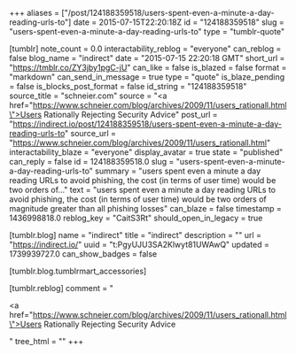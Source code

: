 +++
aliases = ["/post/124188359518/users-spent-even-a-minute-a-day-reading-urls-to"]
date = 2015-07-15T22:20:18Z
id = "124188359518"
slug = "users-spent-even-a-minute-a-day-reading-urls-to"
type = "tumblr-quote"

[tumblr]
note_count = 0.0
interactability_reblog = "everyone"
can_reblog = false
blog_name = "indirect"
date = "2015-07-15 22:20:18 GMT"
short_url = "https://tmblr.co/ZY3jby1pgC-jU"
can_like = false
is_blazed = false
format = "markdown"
can_send_in_message = true
type = "quote"
is_blaze_pending = false
is_blocks_post_format = false
id_string = "124188359518"
source_title = "schneier.com"
source = "<a href=\"https://www.schneier.com/blog/archives/2009/11/users_rationall.html\">Users Rationally Rejecting Security Advice</a>"
post_url = "https://indirect.io/post/124188359518/users-spent-even-a-minute-a-day-reading-urls-to"
source_url = "https://www.schneier.com/blog/archives/2009/11/users_rationall.html"
interactability_blaze = "everyone"
display_avatar = true
state = "published"
can_reply = false
id = 124188359518.0
slug = "users-spent-even-a-minute-a-day-reading-urls-to"
summary = "users spent even a minute a day reading URLs to avoid phishing, the cost (in terms of user time) would be two orders of..."
text = "users spent even a minute a day reading URLs to avoid phishing, the cost (in terms of user time) would be two orders of magnitude greater than all phishing losses"
can_blaze = false
timestamp = 1436998818.0
reblog_key = "CaitS3Rt"
should_open_in_legacy = true

[tumblr.blog]
name = "indirect"
title = "indirect"
description = ""
url = "https://indirect.io/"
uuid = "t:PgyUJU3SA2Klwyt81UWAwQ"
updated = 1739939727.0
can_show_badges = false

[tumblr.blog.tumblrmart_accessories]

[tumblr.reblog]
comment = "<p><a href=\"https://www.schneier.com/blog/archives/2009/11/users_rationall.html\">Users Rationally Rejecting Security Advice</a></p>"
tree_html = ""
+++
